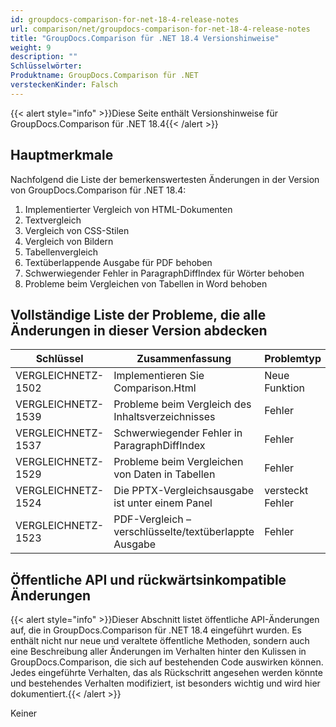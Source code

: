 ```yaml
---
id: groupdocs-comparison-for-net-18-4-release-notes
url: comparison/net/groupdocs-comparison-for-net-18-4-release-notes
title: "GroupDocs.Comparison für .NET 18.4 Versionshinweise"
weight: 9
description: ""
Schlüsselwörter:
Produktname: GroupDocs.Comparison für .NET
versteckenKinder: Falsch
---
```

{{< alert style="info" >}}Diese Seite enthält Versionshinweise für GroupDocs.Comparison für .NET 18.4{{< /alert >}}

## Hauptmerkmale

Nachfolgend die Liste der bemerkenswertesten Änderungen in der Version von GroupDocs.Comparison für .NET 18.4:

1. Implementierter Vergleich von HTML-Dokumenten
2. Textvergleich
3. Vergleich von CSS-Stilen
4. Vergleich von Bildern
5. Tabellenvergleich
6. Textüberlappende Ausgabe für PDF behoben
7. Schwerwiegender Fehler in ParagraphDiffIndex für Wörter behoben
8. Probleme beim Vergleichen von Tabellen in Word behoben

## Vollständige Liste der Probleme, die alle Änderungen in dieser Version abdecken

| Schlüssel | Zusammenfassung | Problemtyp |
| --- | --- | --- |
| VERGLEICHNETZ-1502 | Implementieren Sie Comparison.Html | Neue Funktion |
| VERGLEICHNETZ-1539 | Probleme beim Vergleich des Inhaltsverzeichnisses | Fehler |
| VERGLEICHNETZ-1537 | Schwerwiegender Fehler in ParagraphDiffIndex | Fehler |
| VERGLEICHNETZ-1529 | Probleme beim Vergleichen von Daten in Tabellen | Fehler |
| VERGLEICHNETZ-1524 | Die PPTX-Vergleichsausgabe ist unter einem Panel | versteckt Fehler |
| VERGLEICHNETZ-1523 | PDF-Vergleich – verschlüsselte/textüberlappte Ausgabe | Fehler |

## Öffentliche API und rückwärtsinkompatible Änderungen

{{< alert style="info" >}}Dieser Abschnitt listet öffentliche API-Änderungen auf, die in GroupDocs.Comparison für .NET 18.4 eingeführt wurden. Es enthält nicht nur neue und veraltete öffentliche Methoden, sondern auch eine Beschreibung aller Änderungen im Verhalten hinter den Kulissen in GroupDocs.Comparison, die sich auf bestehenden Code auswirken können. Jedes eingeführte Verhalten, das als Rückschritt angesehen werden könnte und bestehendes Verhalten modifiziert, ist besonders wichtig und wird hier dokumentiert.{{< /alert >}}

Keiner

